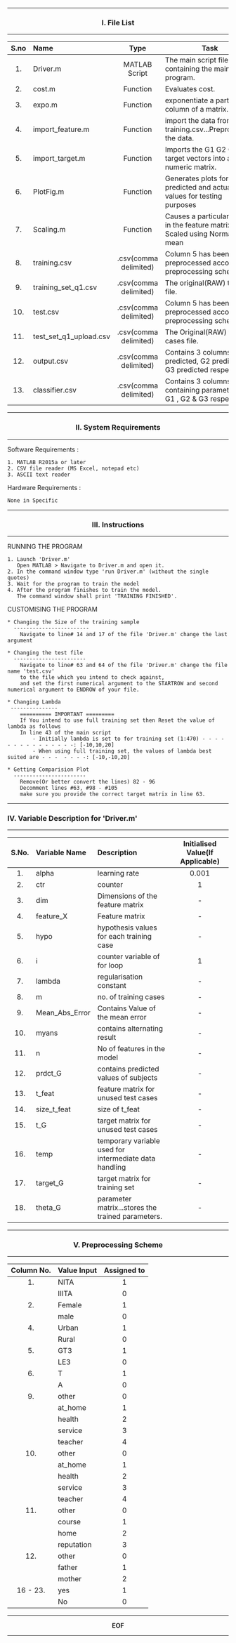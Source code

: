
--------------------------------------------------------------------------------
<center><h3>I. File List</h3></center>

--------------------------------------------------------------------------------
|S.no  |	Name		    |Type		      |		Task |
|:----:|:-----------------------|:--------------------:|--------------------------------------------------- |
|1.    |Driver.m                |MATLAB Script         |The main script file containing the main program. |
|2.    |cost.m                  |Function              |Evaluates cost. |
|3.    |expo.m                  |Function              |exponentiate a particular column of a matrix. |
|4.    |import_feature.m        |Function              |import the data from training.csv...Preprocesses the data. |
|5.    |import_target.m         |Function              |Imports the G1 G2 G3 i.e target vectors into a numeric matrix. |
|6.    |PlotFig.m               |Function              |Generates plots for the predicted and actual values for testing purposes |
|7.    |Scaling.m               |Function              |Causes a particular feature in the feature matrix to be Scaled using Normalised mean |
|8.    |training.csv            |.csv(comma delimited) |Column 5 has been preprocessed according to preprocessing scheme |
|9.    |training_set_q1.csv     |.csv(comma delimited) |The original(RAW) training file. |
|10.   |test.csv                |.csv(comma delimited) |Column 5 has been preprocessed according to preprocessing scheme. |
|11.   |test_set_q1_upload.csv  |.csv(comma delimited) |The Original(RAW) test cases file. |
|12.   |output.csv              |.csv(comma delimited) |Contains 3 columns G1 predicted, G2 predicted & G3 predicted respectively. |
|13.   |classifier.csv          |.csv(comma delimited) |Contains 3 columns containing parameters for G1 , G2 & G3 respectively. |

--------------------------------------------------------------------------------
### <center>II. System Requirements</center>

--------------------------------------------------------------------------------
Software Requirements :

	1. MATLAB R2015a or later
	2. CSV file reader (MS Excel, notepad etc)
	3. ASCII text reader

Hardware Requirements : 

	None in Specific



--------------------------------------------------------------------------------
<center><h3>III. Instructions</h3></center>

--------------------------------------------------------------------------------

RUNNING THE PROGRAM
	
	1. Launch 'Driver.m'
	   Open MATLAB > Navigate to Driver.m and open it.
	2. In the command window type 'run Driver.m' (without the single quotes)
	3. Wait for the program to train the model
	4. After the program finishes to train the model.
	   The command window shall print 'TRAINING FINISHED'.


CUSTOMISING THE PROGRAM

	* Changing the Size of the training sample
	  ------------------------
		Navigate to line# 14 and 17 of the file 'Driver.m' change the last argument

	* Changing the test file
	  -----------------------
		Navigate to line# 63 and 64 of the file 'Driver.m' change the file name 'test.csv' 
		to the file which you intend to check against,
		and set the first numerical argument to the STARTROW and second numerical argument to ENDROW of your file.

	* Changing Lambda
	 ---------------
		========== IMPORTANT =========
		If You intend to use full training set then Reset the value of lambda as follows
		In line 43 of the main script
			- Initially lambda is set to for training set (1:470) - - - - - - - - - - - - - - -: [-10,10,20] 
			- When using full training set, the values of lambda best suited are - - -  - - - -: [-10,-10,20]

	* Getting Comparision Plot
	  -----------------------
		Remove(Or better convert the lines) 82 - 96
		Decomment lines #63, #98 - #105
		make sure you provide the correct target matrix in line 63.

--------------------------------------------------------------------------------
<h3>IV. Variable Description for 'Driver.m'</h3>

--------------------------------------------------------------------------------

| S.No.  | Variable Name	| Description								| Initialised Value(If Applicable) |
|:------:|:-----------------|:-------------------------------------------------------------|:--------------------------------:|
| 1.	  |	alpha		|	learning rate 						| 0.001 				|
| 2.	  |	ctr		|	counter							| 1 					|
| 3.	  |	dim		|	Dimensions of the feature matrix				| - 					|
| 4.	  |	feature_X	|	Feature matrix						| - 					|
| 5. 	  |	hypo		|	hypothesis values for each training case			| - 					|
| 6.	  |	i		|	counter variable of for loop				| 1 					|
| 7.	  |	lambda		|	regularisation constant					| - 					|
| 8.	  |	m		|	no. of training cases					| - 					|
| 9.	  |	Mean_Abs_Error|		Contains Value of the mean error			| - 					|
| 10.	  |	myans		|	contains alternating result					| - 					|
| 11.	  |	n		|	No of features in the model					| - 					|
| 12.	  |	prdct_G	|		contains predicted values of subjects		| - 					|
| 13.	  |	t_feat		|	feature matrix for unused test cases			| - 					|
| 14.	  |	size_t_feat	|	size of t_feat						| - 					|
| 15.	  |	t_G		|	target matrix for unused test cases			| - 					|
| 16.	  |	temp		|	temporary variable used for intermediate data handling	| - 					|
| 17.	  |	target_G	|	target matrix for training set				| - 					|
| 18.	  |	theta_G	|		parameter matrix...stores the trained parameters.| - 					|

--------------------------------------------------------------------------------
### <center>V. Preprocessing Scheme</center>

--------------------------------------------------------------------------------

| Column No. 	|	Value Input	|	Assigned to  |
|:-----------:|:-------------------|:-----------------:|
| 1.		|	NITA		|	1 	      |
| 		|	IIITA		|	0 	      |
| 2.		|	Female		|	1 	      |
| 		|	male		|	0 	      |
| 4.		|	Urban		|	1 	      |
| 		|	Rural		|	0 	      |
| 5.		|	GT3		|	1 	      |
| 		|	LE3		|	0 	      |
| 6.		|	T		|	1 	      |
| 		|	A		|	0 	      |
| 9.		|	other		|	0 	      |
| 		|	at_home	|	1 	      |
| 		|	health		|	2 	      |
| 		|	service	|	3 	      |
| 		|	teacher	|	4 	      |
| 10.		|	other		|	0 	      |
| 		|	at_home	|	1 	      |
| 		|	health		|	2 	      |
| 		|	service	|	3 	      |
| 		|	teacher	|	4 	      |
| 11.		|	other		|	0 	      |
| 		|	course		|	1 	      |
| 		|	home		|	2 	      |
| 		|	reputation	|	3 	      |
| 12.		|	other		|	0 	      |
| 		|	father		|	1 	      |
| 		|	mother		|	2	      |
| 16 - 23. 	|	yes		|	1 	      |
| 		|	No		|	0	      |

--------------------------------------------------------------------------------
<center><b>EOF</b></center>

--------------------------------------------------------------------------------
